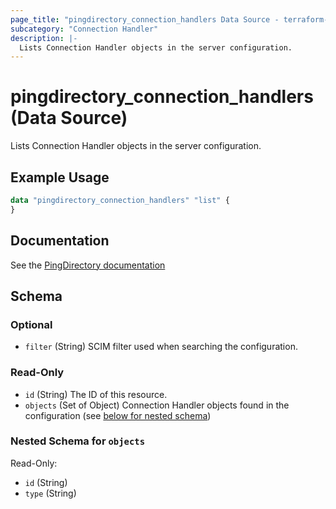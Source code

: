 ```yaml
---
page_title: "pingdirectory_connection_handlers Data Source - terraform-provider-pingdirectory"
subcategory: "Connection Handler"
description: |-
  Lists Connection Handler objects in the server configuration.
---
```


# pingdirectory_connection_handlers (Data Source)

Lists Connection Handler objects in the server configuration.

## Example Usage

```terraform
data "pingdirectory_connection_handlers" "list" {
}
```

## Documentation
See the [PingDirectory documentation](https://docs.pingidentity.com/r/en-us/pingdirectory-93/pd_ds_config_connection_handlers)

<!-- schema generated by tfplugindocs -->
## Schema

### Optional

- `filter` (String) SCIM filter used when searching the configuration.

### Read-Only

- `id` (String) The ID of this resource.
- `objects` (Set of Object) Connection Handler objects found in the configuration (see [below for nested schema](#nestedatt--objects))

<a id="nestedatt--objects"></a>
### Nested Schema for `objects`

Read-Only:

- `id` (String)
- `type` (String)

